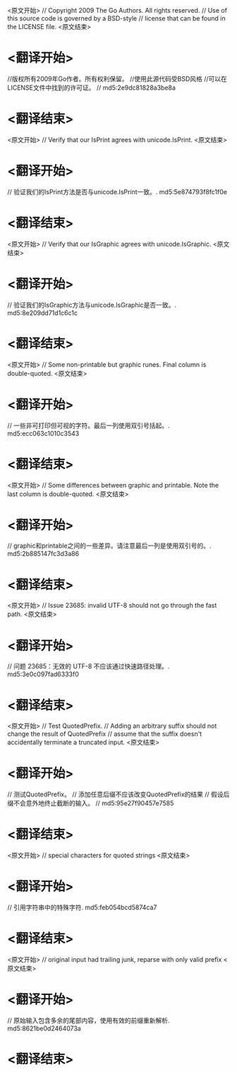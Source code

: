
<原文开始>
// Copyright 2009 The Go Authors. All rights reserved.
// Use of this source code is governed by a BSD-style
// license that can be found in the LICENSE file.
<原文结束>

# <翻译开始>
//版权所有2009年Go作者。所有权利保留。
//使用此源代码受BSD风格
//可以在LICENSE文件中找到的许可证。
// md5:2e9dc81828a3be8a
# <翻译结束>


<原文开始>
// Verify that our IsPrint agrees with unicode.IsPrint.
<原文结束>

# <翻译开始>
// 验证我们的IsPrint方法是否与unicode.IsPrint一致。. md5:5e874793f8fc1f0e
# <翻译结束>


<原文开始>
// Verify that our IsGraphic agrees with unicode.IsGraphic.
<原文结束>

# <翻译开始>
// 验证我们的IsGraphic方法与unicode.IsGraphic是否一致。. md5:8e209dd71d1c6c1c
# <翻译结束>


<原文开始>
// Some non-printable but graphic runes. Final column is double-quoted.
<原文结束>

# <翻译开始>
// 一些非可打印但可视的字符。最后一列使用双引号括起。. md5:ecc063c1010c3543
# <翻译结束>


<原文开始>
// Some differences between graphic and printable. Note the last column is double-quoted.
<原文结束>

# <翻译开始>
// graphic和printable之间的一些差异。请注意最后一列是使用双引号的。. md5:2b885147fc3d3a86
# <翻译结束>


<原文开始>
// Issue 23685: invalid UTF-8 should not go through the fast path.
<原文结束>

# <翻译开始>
// 问题 23685：无效的 UTF-8 不应该通过快速路径处理。. md5:3e0c097fad6333f0
# <翻译结束>


<原文开始>
	// Test QuotedPrefix.
	// Adding an arbitrary suffix should not change the result of QuotedPrefix
	// assume that the suffix doesn't accidentally terminate a truncated input.
<原文结束>

# <翻译开始>
// 测试QuotedPrefix。
// 添加任意后缀不应该改变QuotedPrefix的结果
// 假设后缀不会意外地终止截断的输入。
// md5:95e27f90457e7585
# <翻译结束>


<原文开始>
// special characters for quoted strings
<原文结束>

# <翻译开始>
// 引用字符串中的特殊字符. md5:feb054bcd5874ca7
# <翻译结束>


<原文开始>
// original input had trailing junk, reparse with only valid prefix
<原文结束>

# <翻译开始>
// 原始输入包含多余的尾部内容，使用有效的前缀重新解析. md5:8621be0d2464073a
# <翻译结束>

